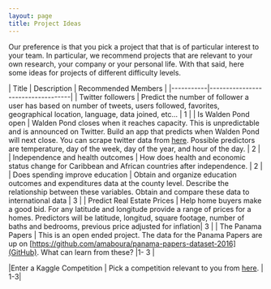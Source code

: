 ```yaml
---
layout: page
title: Project Ideas
---
```


Our preference is that you pick a project that that is of particular
interest to your team. In particular, we recommend projects that are relevant to your own research, your company or your personal life. With that said, here some ideas for projects of different difficulty levels.


| Title | Description |  Recommended Members |
|-----------|-----------------------------------|
| Twitter followers | Predict the number of follower a user has based on number of tweets, users followed, favorites, geographical location, language, data joined, etc... |  1 |
| Is Walden Pond open |  Walden Pond closes when it reaches capacity. This is unpredictable and is announced on Twitter. Build an app that predicts when Walden Pond will next close. You can scrape
twitter data from [here](https://twitter.com/waldenpondstate).  Possible predictors are temperature, day of the week, day of the year, and hour of the day. | 2 | 
| Independence and health outcomes | How does health and economic status change for Caribbean and African countries after independence. | 2 |
| Does spending improve education | Obtain and organize education outcomes and expenditures data at the county level. Describe the relationship between these variables. Obtain and compare these data to international data | 3 |
| Predict Real Estate Prices | Help home buyers make a good bid.  For any latitude and longitude provide a range of prices for a homes. Predictors will be  latitude, longitud, square footage, number of baths and bedrooms, previous price adjusted for inflation| 3 |
| The Panama Papers | This is an open ended project. The data for the Panama Papers are up on [https://github.com/amaboura/panama-papers-dataset-2016](GitHub). What can learn from these?  |1- 3 |

|Enter a Kaggle Competition | Pick a competition relevant to you from [here](https://www.kaggle.com/competitions). | 1-3|


